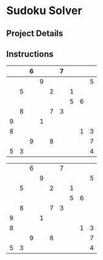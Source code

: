 # Sudoku Solver

## Project Details

## Instructions

| | |6| | |7| | | |
|-|-|-|-|-|-|-|-|-|
| | | |9| | | | |5|
| |5| | |2| |1| | |
| | | | | | |5|6| |
| |8| | |7|3| | | |
|9| | |1| | | | | |
|8| | | | | | |1|3|
| | |9| |8| | | |7|
|5|3| | | | | | |4|

<table>
<tbody>
<tr>
<td>&nbsp;</td>
<td>&nbsp;</td>
<td>6</td>
<td>&nbsp;</td>
<td>&nbsp;</td>
<td>7</td>
<td>&nbsp;</td>
<td>&nbsp;</td>
<td>&nbsp;</td>
</tr>
<tr>
<td>&nbsp;</td>
<td>&nbsp;</td>
<td>&nbsp;</td>
<td>9</td>
<td>&nbsp;</td>
<td>&nbsp;</td>
<td>&nbsp;</td>
<td>&nbsp;</td>
<td>5</td>
</tr>
<tr>
<td>&nbsp;</td>
<td>5</td>
<td>&nbsp;</td>
<td>&nbsp;</td>
<td>2</td>
<td>&nbsp;</td>
<td>1</td>
<td>&nbsp;</td>
<td>&nbsp;</td>
</tr>
<tr>
<td>&nbsp;</td>
<td>&nbsp;</td>
<td>&nbsp;</td>
<td>&nbsp;</td>
<td>&nbsp;</td>
<td>&nbsp;</td>
<td>5</td>
<td>6</td>
<td>&nbsp;</td>
</tr>
<tr>
<td>&nbsp;</td>
<td>8</td>
<td>&nbsp;</td>
<td>&nbsp;</td>
<td>7</td>
<td>3</td>
<td>&nbsp;</td>
<td>&nbsp;</td>
<td>&nbsp;</td>
</tr>
<tr>
<td>9</td>
<td>&nbsp;</td>
<td>&nbsp;</td>
<td>1</td>
<td>&nbsp;</td>
<td>&nbsp;</td>
<td>&nbsp;</td>
<td>&nbsp;</td>
<td>&nbsp;</td>
</tr>
<tr>
<td>8</td>
<td>&nbsp;</td>
<td>&nbsp;</td>
<td>&nbsp;</td>
<td>&nbsp;</td>
<td>&nbsp;</td>
<td>&nbsp;</td>
<td>1</td>
<td>3</td>
</tr>
<tr>
<td>&nbsp;</td>
<td>&nbsp;</td>
<td>9</td>
<td>&nbsp;</td>
<td>8</td>
<td>&nbsp;</td>
<td>&nbsp;</td>
<td>&nbsp;</td>
<td>7</td>
</tr>
<tr>
<td>5</td>
<td>3</td>
<td>&nbsp;</td>
<td>&nbsp;</td>
<td>&nbsp;</td>
<td>&nbsp;</td>
<td>&nbsp;</td>
<td>&nbsp;</td>
<td>4</td>
</tr>
</tbody>
</table>